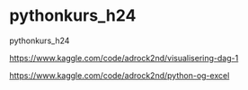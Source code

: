 # pythonkurs_h24
pythonkurs_h24


https://www.kaggle.com/code/adrock2nd/visualisering-dag-1

https://www.kaggle.com/code/adrock2nd/python-og-excel
